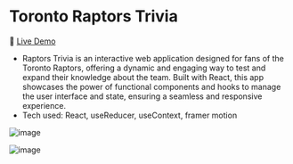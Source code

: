 # Toronto Raptors Trivia 

🚀 [Live Demo](https://kellywslee.github.io/raptors-trivia)

- Raptors Trivia is an interactive web application designed for fans of the Toronto Raptors, offering a dynamic and engaging way to test and expand their knowledge about the team. Built with React, this app showcases the power of functional components and hooks to manage the user interface and state, ensuring a seamless and responsive experience.
- Tech used: React, useReducer, useContext, framer motion


![image](https://github.com/kellywslee/raptors-trivia/assets/76071382/a634d3b8-e335-4d5b-988b-a196ad4af994)

![image](https://github.com/kellywslee/raptors-trivia/assets/76071382/be8a7178-1dd3-4b4c-ae31-c7eb7d868eac)

